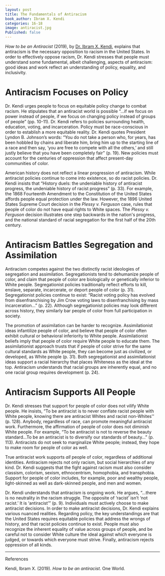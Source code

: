 ```yaml
---
layout: post
title: The Fundamentals of Antiracism
book_author: Ibram X. Kendi
categories: 16-18
image: antiracist.jpg
Published: false
---
```


_How to be an Antiracist_ (2019), by [Dr. Ibram X. Kendi](https://www.ibramxkendi.com/media), explains that antiracism is the necessary opposition to racism
in the United States. In order to effectively oppose racism, Dr. Kendi stresses
that people must understand some fundamental, albeit challenging, aspects of
antiracism: good ideas and work reflect an understanding of policy, equality,
and inclusivity.

# Antiracism Focuses on Policy

Dr. Kendi urges people to focus on equitable policy change to combat racism. He
stipulates that an antiracist world is possible “...if we focus on power instead
of people, if we focus on changing policy instead of groups of people” (pp.
10-11). Dr. Kendi refers to policies surrounding health, education, voting, and
incarceration. Policy must be race-conscious in order to establish a more
equitable reality. Dr. Kendi quotes President Lyndon B. Johnson’s words: “You do
not take a person who, for years, has been hobbled by chains and liberate him,
bring him up to the starting line of a race and then say, ‘you are free to
compete with all the others,’ and still justly believe that you have been
completely fair” (p. 19). New policies must account for the centuries of
oppression that affect present-day communities of color.

American history does not reflect a linear progression of antiracism. While
antiracist policies continue to come into existence, so do racist policies. Dr.
Kendi insists that “History duels: the undeniable history of antiracist
progress, the undeniable history of racist progress” (p. 33). For example, the
1868 Fourteenth Amendment to the Constitution of the United States affords
people equal protection under the law. However, the 1896
United States Supreme Court decision in the _Plessy v. Ferguson_ case, rules
that people of color do not have equal rights to White spaces. The _Plessy v. Ferguson_ decision
illustrates one step backwards in the nation's progress, and the national standard of racial segregation for the first half of
the 20th century.

# Antiracism Battles Segregation and Assimilation

Antiracism competes against the two distinctly racist ideologies of segregation
and assimilation. Segregationists tend to dehumanize people of color, and claim
that people of color are biologically or genetically inferior to White people.
Segregationist policies traditionally reflect efforts to kill, enslave,
separate, incarcerate, or deport people of color (p. 31). Segregationist
policies continue to exist: “Racist voting policy has evolved from
disenfranchising by Jim Crow voting laws to disenfranchising by mass
incarceration...” (p. 22). Although segregationist policies may look different
across history, they similarly bar people of color from full participation in
society.

The promotion of assimilation can be harder to recognize. Assimilationist ideas
infantilize people of color, and believe that people of color often exhibit
cultural or behavioral inferiority to White people. Assimilationist beliefs
imply that people of color require White people to educate them. The
assimilationist approach trusts that if people of color strive for the same
cultural standards as White people, they can become just as civilized, or
developed, as White people (p. 31). Both segregationist and assimilationist
ideas support a racial hierarchy that places Whiteness as the ideal at the top.
Antiracism understands that racial groups are inherently equal, and no one
racial group requires development (p. 24).

# Antiracism Supports All People

Dr. Kendi stresses that support for people of color does not vilify White
people. He insists, “To be antiracist is to never conflate racist people with
White people, knowing there are antiracist Whites and racist non-Whites'' (p.
128). Anybody, regardless of race, can promote meaningful antiracist work.
Furthermore, the affirmation of people of color does not diminish White people.
For example, “To be antiracist is not to reverse the beauty standard...To be an
antiracist is to diversify our standards of beauty…” (p. 113). Antiracists do
not seek to marginalize White people; instead, they hope to make room for people
of color as well.

True antiracist work supports _all_ people of color, regardless of additional
identities. Antiracism rejects not only racism, but social hierarchies of any
kind. Dr. Kendi suggests that the fight against racism must also consider
classism, colorism, sexism, ethnocentrism, homophobia, and transphobia. Support
for people of color includes, for example, poor and wealthy people,
light-skinned as well as dark-skinned people, and men and women.

Dr. Kendi understands that antiracism is ongoing work. He argues, “...there
is no neutrality in the racism struggle. The opposite of ‘racist’ isn’t ‘not
racist.’ It is ‘antiracist’” (p. 9). Individuals must actively choose to make
antiracist decisions. In order to make antiracist decisions, Dr. Kendi explains
various nuanced realities. Regarding policy, the key understandings are that the
United States requires equitable policies that address the wrongs of history,
and that racist policies continue to exist. People must also recognize the
inherent equality of value across groups of people, and be careful not to
consider White culture the ideal against which everyone is judged, or towards
which everyone must strive. Finally, antiracism rejects oppression of all kinds.

---
References

Kendi, Ibram X. (2019). _How to be an antiracist_. One World.
